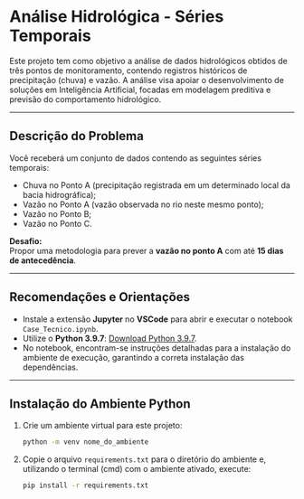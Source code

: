 # Análise Hidrológica - Séries Temporais

Este projeto tem como objetivo a análise de dados hidrológicos obtidos de três pontos de monitoramento, contendo registros históricos de precipitação (chuva) e vazão. A análise visa apoiar o desenvolvimento de soluções em Inteligência Artificial, focadas em modelagem preditiva e previsão do comportamento hidrológico.

---

## Descrição do Problema

Você receberá um conjunto de dados contendo as seguintes séries temporais:

- Chuva no Ponto A (precipitação registrada em um determinado local da bacia hidrográfica);
- Vazão no Ponto A (vazão observada no rio neste mesmo ponto);
- Vazão no Ponto B;
- Vazão no Ponto C.

**Desafio:**  
Propor uma metodologia para prever a **vazão no ponto A** com até **15 dias de antecedência**.

---

## Recomendações e Orientações

- Instale a extensão **Jupyter** no **VSCode** para abrir e executar o notebook `Case_Tecnico.ipynb`.
- Utilize o **Python 3.9.7**: [Download Python 3.9.7](https://www.python.org/downloads/release/python-397/).
- No notebook, encontram-se instruções detalhadas para a instalação do ambiente de execução, garantindo a correta instalação das dependências.

---

## Instalação do Ambiente Python

1. Crie um ambiente virtual para este projeto:

   ```bash
   python -m venv nome_do_ambiente
   ```

2. Copie o arquivo `requirements.txt` para o diretório do ambiente e, utilizando o terminal (cmd) com o ambiente ativado, execute:

   ```bash
   pip install -r requirements.txt
   ```



